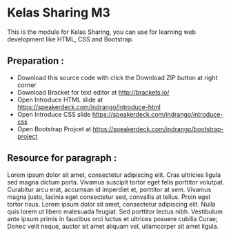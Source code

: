 # Kelas Sharing M3
This is the module for Kelas Sharing, you can use for learning web development like HTML, CSS and Bootstrap.

## Preparation :
* Download this source code with click the Download ZIP button at right corner
* Download Bracket for text editor at http://brackets.io/
* Open Introduce HTML slide  at https://speakerdeck.com/indrango/introduce-html
* Open Introduce CSS slide https://speakerdeck.com/indrango/introduce-css
* Open Bootstrap Projcet at https://speakerdeck.com/indrango/bootstrap-project

## Resource for paragraph :
Lorem ipsum dolor sit amet, consectetur adipiscing elit. Cras ultricies ligula sed magna dictum porta. Vivamus suscipit tortor eget felis porttitor volutpat. Curabitur arcu erat, accumsan id imperdiet et, porttitor at sem. Vivamus magna justo, lacinia eget consectetur sed, convallis at tellus. Proin eget tortor risus. Lorem ipsum dolor sit amet, consectetur adipiscing elit. Nulla quis lorem ut libero malesuada feugiat. Sed porttitor lectus nibh. Vestibulum ante ipsum primis in faucibus orci luctus et ultrices posuere cubilia Curae; Donec velit neque, auctor sit amet aliquam vel, ullamcorper sit amet ligula.
